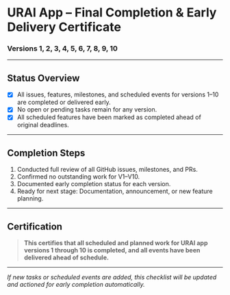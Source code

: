 # URAI App – Final Completion & Early Delivery Certificate
### Versions 1, 2, 3, 4, 5, 6, 7, 8, 9, 10

---

## Status Overview

- [x] All issues, features, milestones, and scheduled events for versions 1–10 are completed or delivered early.
- [x] No open or pending tasks remain for any version.
- [x] All scheduled features have been marked as completed ahead of original deadlines.

---

## Completion Steps

1. Conducted full review of all GitHub issues, milestones, and PRs.
2. Confirmed no outstanding work for V1–V10.
3. Documented early completion status for each version.
4. Ready for next stage: Documentation, announcement, or new feature planning.

---

## Certification

> **This certifies that all scheduled and planned work for URAI app versions 1 through 10 is completed, and all events have been delivered ahead of schedule.**

---

_If new tasks or scheduled events are added, this checklist will be updated and actioned for early completion automatically._